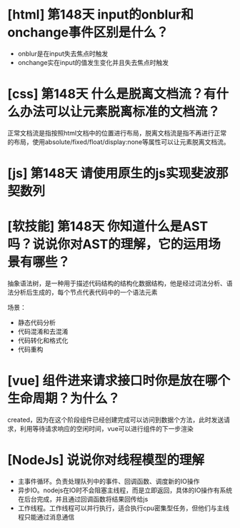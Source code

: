 # [html] 第148天 input的onblur和onchange事件区别是什么？

- onblur是在input失去焦点时触发
- onchange实在input的值发生变化并且失去焦点时触发

# [css] 第148天 什么是脱离文档流？有什么办法可以让元素脱离标准的文档流？

正常文档流是指按照html文档中的位置进行布局，脱离文档流是指不再进行正常的布局，使用absolute/fixed/float/display:none等属性可以让元素脱离文档流。

# [js] 第148天 请使用原生的js实现斐波那契数列

# [软技能] 第148天 你知道什么是AST吗？说说你对AST的理解，它的运用场景有哪些？

抽象语法树，是一种用于描述代码结构的结构化数据结构，他是经过词法分析、语法分析后生成的，每个节点代表代码中的一个语法元素

场景：
- 静态代码分析
- 代码混淆和去混淆
- 代码转化和格式化
- 代码重构

# [vue] 组件进来请求接口时你是放在哪个生命周期？为什么？

created，因为在这个阶段组件已经创建完成可以访问到数据个方法，此时发送请求，利用等待请求响应的空闲时间，vue可以进行组件的下一步渲染

# [NodeJs] 说说你对线程模型的理解

- 主事件循环。负责处理队列中的事件、回调函数、调度新的IO操作
- 异步IO。nodejs在IO时不会阻塞主线程，而是立即返回，具体的IO操作有系统在后台完成，并且通过回调函数将结果回传给js
- 工作线程。工作线程可以并行执行，适合执行cpu密集型任务，但他们与主线程只能通过消息通信
